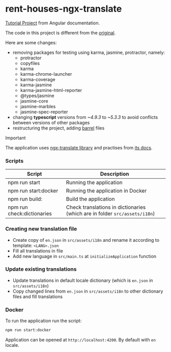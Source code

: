 # rent-houses-ngx-translate

[Tutorial Project](https://angular.dev/tutorials/first-app) from Angular documentation.

The code in this project is different from the [original](https://goo.gle/42j4NjS).

Here are some changes:

* removing packages for testing using karma, jasmine, protractor, namely:
  * protractor
  * copyfiles
  * karma
  * karma-chrome-launcher
  * karma-coverage
  * karma-jasmine
  * karma-jasmine-html-reporter
  * @types/jasmine
  * jasmine-core
  * jasmine-marbles
  * jasmine-spec-reporter
* changing **typescript** versions from *~4.9.3* to *~5.3.3* to avoid conflicts between versions of other packages
* restructuring the project, adding [barrel](https://basarat.gitbook.io/typescript/main-1/barrel) files

> [!IMPORTANT]  
> The application uses [ngx-translate library](https://www.npmjs.com/package/@ngx-translate/core) and practises from [its docs](https://github.com/ngx-translate/core).

### Scripts

| Script                                     | Description                                                                                                                |
|--------------------------------------------|----------------------------------------------------------------------------------------------------------------------------|
| npm run start                              | Running the application                                                                                                    |
| npm run start:docker                       | Running the application in Docker                                                                                          |
| npm run build:                             | Build the application                                                                                                      |
| npm run check:dictionaries                 | Check translations in dictionaries (which are in folder `src/assets/i18n`)                                                 |

### Creating new translation file

* Create copy of `en.json` in `src/assets/i18n` and rename it according to template: `<LANG>.json`
* Fill all translations in file
* Add new language in `src/main.ts` at `initializeApplication` function

### Update existing translations

* Update translations in default locale dictionary (which is `en.json` in `src/assets/i18n`)
* Copy changed lines from `en.json` in `src/assets/i18n` to other dictionary files and fill translations

### Docker

To run the application run the script:

```bash
npm run start:docker
```

Application can be opened at `http://localhost:4200`. By default with `en` locale.

